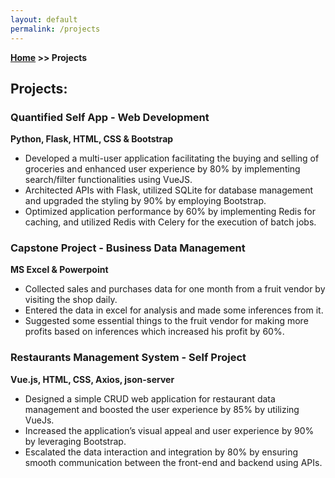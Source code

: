 ```yaml
---
layout: default
permalink: /projects
---
```

**[Home](/) >> Projects**

## Projects:
<div class="card">
  <h3>Quantified Self App - Web Development</h3>
  <p><b>Python, Flask, HTML, CSS & Bootstrap</b></p>
  <ul>
    <li>Developed a multi-user application facilitating the buying and selling of groceries and enhanced user experience by
80% by implementing search/filter functionalities using VueJS.</li>
    <li>Architected APIs with Flask, utilized SQLite for database management and upgraded the styling by 90% by employing
Bootstrap.</li>
    <li>Optimized application performance by 60% by implementing Redis for caching, and utilized Redis with Celery for the
execution of batch jobs.</li>
  </ul>
  <a href="https://github.com/vedpratap/Quantified-self-app"><span class="card-link-spanner"></span></a>
</div>

<div class="card">
  <h3>Capstone Project - Business Data Management</h3>
  <p><b>MS Excel & Powerpoint</b></p>
  <ul>
    <li>Collected sales and purchases data for one month from a fruit vendor by visiting the shop daily.</li>
    <li>Entered the data in excel for analysis and made some inferences from it.</li>
    <li>Suggested some essential things to the fruit vendor for making more profits based on inferences which increased his profit by 60%.</li>
  </ul>
  <a href="https://docs.google.com/presentation/d/1m8ZBdIW2BF1u8C36d1ML6Xwfv7Tze8YI/edit?usp=sharing&ouid=112484144767309067013&rtpof=true&sd=true"><span class="card-link-spanner"></span></a>
</div>

<div class="card">
  <h3>Restaurants Management System - Self Project</h3>
  <p><b>Vue.js, HTML, CSS, Axios, json-server</b></p>
  <ul>
    <li>Designed a simple CRUD web application for restaurant data management and boosted the user experience by 85%
by utilizing VueJs.</li>
    <li>Increased the application’s visual appeal and user experience by 90% by leveraging Bootstrap.</li>
    <li>Escalated the data interaction and integration by 80% by ensuring smooth communication between the front-end and
backend using APIs.</li>
  </ul>
  <a href="https://github.com/vedpratap/Restaurant-Management-System"><span class="card-link-spanner"></span></a>
</div>

